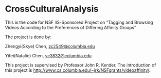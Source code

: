 # CrossCulturalAnalysis
This is the code for NSF IIS-Sponsored Project on "Tagging and Browsing Videos According to the Preferences of Differing Affinity Groups"

The project is done by:

Zhengyi(Skye) Chen, zc2549@columbia.edu

Yifei(Natalie) Chen, yc3832@columbia.edu

This project is supervised by Professor John R. Kender. The introduction of this project is http://www.cs.columbia.edu/~jrk/NSFgrants/videoaffinity/.
